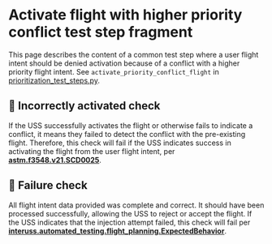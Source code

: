 # Activate flight with higher priority conflict test step fragment

This page describes the content of a common test step where a user flight intent should be denied activation because of
a conflict with a higher priority flight intent.
See `activate_priority_conflict_flight` in [prioritization_test_steps.py](prioritization_test_steps.py).

## 🛑 Incorrectly activated check

If the USS successfully activates the flight or otherwise fails to indicate a conflict, it means they failed to detect
the conflict with the pre-existing flight.
Therefore, this check will fail if the USS indicates success in activating the flight from the user flight intent,
per **[astm.f3548.v21.SCD0025](../../requirements/astm/f3548/v21.md)**.

## 🛑 Failure check

All flight intent data provided was complete and correct. It should have been processed successfully, allowing the USS
to reject or accept the flight. If the USS indicates that the injection attempt failed, this check will fail per
**[interuss.automated_testing.flight_planning.ExpectedBehavior](../../requirements/interuss/automated_testing/flight_planning.md)**.
